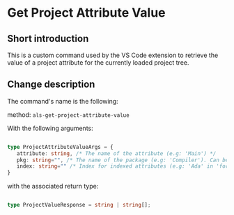 # Get Project Attribute Value

## Short introduction

This is a custom command used by the VS Code extension to retrieve the value of a project attribute for the
currently loaded project tree.

## Change description

The command's name is the following:

  method: `als-get-project-attribute-value`

With the following arguments:

```typescript

type ProjectAttributeValueArgs = {
   attribute: string, /* The name of the attribute (e.g: 'Main') */
   pkg: string="", /* The name of the package (e.g: 'Compiler'). Can be empty for top-level attributes */
   index: string="" /* Index for indexed attributes (e.g: 'Ada' in 'for Default_Switches ("Ada") use ..') */,
}
```

with the associated return type:

```typescript

type ProjectValueResponse = string | string[];

```
